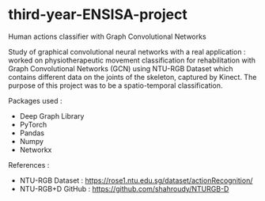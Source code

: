 # third-year-ENSISA-project
Human actions classifier with Graph Convolutional Networks

Study of graphical convolutional neural networks with a real application : worked on physiotherapeutic movement classification for rehabilitation with Graph Convolutional Networks (GCN) using NTU-RGB Dataset which contains different data on the joints of the skeleton, captured by Kinect. The purpose of this project was to be a spatio-temporal classification.

Packages used :
  - Deep Graph Library
  - PyTorch
  - Pandas
  - Numpy
  - Networkx

References :
 - NTU-RGB Dataset : https://rose1.ntu.edu.sg/dataset/actionRecognition/
 - NTU-RGB+D GitHub : https://github.com/shahroudy/NTURGB-D
